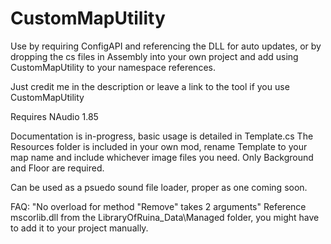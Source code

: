 # CustomMapUtility

Use by requiring ConfigAPI and referencing the DLL for auto updates, or by dropping the cs files in Assembly into your own project and add using CustomMapUtility to your namespace references.

Just credit me in the description or leave a link to the tool if you use CustomMapUtility

Requires NAudio 1.85

Documentation is in-progress, basic usage is detailed in Template.cs
The Resources folder is included in your own mod, rename Template to your map name and include whichever image files you need. Only Background and Floor are required.

Can be used as a psuedo sound file loader, proper as one coming soon.

FAQ:
"No overload for method "Remove" takes 2 arguments"
Reference mscorlib.dll from the LibraryOfRuina_Data\Managed folder, you might have to add it to your project manually.

